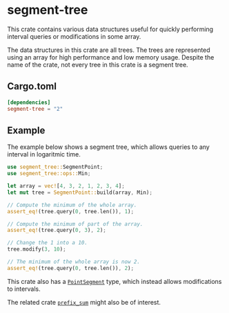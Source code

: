 # segment-tree

This crate contains various data structures useful for quickly performing
interval queries or modifications in some array.

The data structures in this crate are all trees. The trees are represented using
an array for high performance and low memory usage.  Despite the name of the
crate, not every tree in this crate is a segment tree.

## Cargo.toml

```toml
[dependencies]
segment-tree = "2"
```

## Example

The example below shows a segment tree, which allows queries to any interval in logaritmic
time.

```rust
use segment_tree::SegmentPoint;
use segment_tree::ops::Min;

let array = vec![4, 3, 2, 1, 2, 3, 4];
let mut tree = SegmentPoint::build(array, Min);

// Compute the minimum of the whole array.
assert_eq!(tree.query(0, tree.len()), 1);

// Compute the minimum of part of the array.
assert_eq!(tree.query(0, 3), 2);

// Change the 1 into a 10.
tree.modify(3, 10);

// The minimum of the whole array is now 2.
assert_eq!(tree.query(0, tree.len()), 2);
```

This crate also has a [`PointSegment`][1] type, which instead allows modifications to
intervals.

The related crate [`prefix_sum`][2] might also be of interest.

  [1]: https://docs.rs/segment-tree/2/segment_tree/struct.PointSegment.html
  [2]: https://crates.io/crates/prefix-sum
